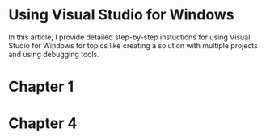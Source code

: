 # Using Visual Studio for Windows

In this article, I provide detailed step-by-step instuctions for using Visual Studio for Windows for topics like creating a solution with multiple projects and using debugging tools.

# Chapter 1

# Chapter 4